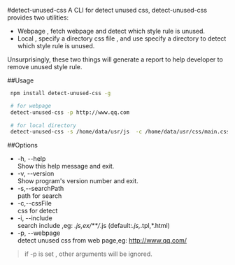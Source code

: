 #detect-unused-css
A CLI for detect unused css, detect-unused-css provides two utilities:
 - Webpage , fetch webpage and detect which style rule is unused.
 - Local , specify a directory css file , and use specify a directory to detect which style rule is unused.

Unsurprisingly, these two things will generate a report to help developer to remove unused style rule.


##Usage
``` sh
 npm install detect-unused-css -g

 # for webpage
 detect-unused-css -p http://www.qq.com
 
 # for local directory 
 detect-unused-css -s /home/data/usr/js  -c /home/data/usr/css/main.css 

```


##Options
- -h, --help            
  Show this help message and exit.
- -v, --version        
Show program's version number and exit.
- -s,--searchPath       
path for search
- -c,--cssFile         
css for detect
- -i, --include        
search include  ,eg: *.js,ex/**/*.js (default:*.js,*.tpl,*.html)
- -p, --webpage        
detect unused css from web page,eg: http://www.qq.com/

>  if -p is set , other arguments will be ignored.
